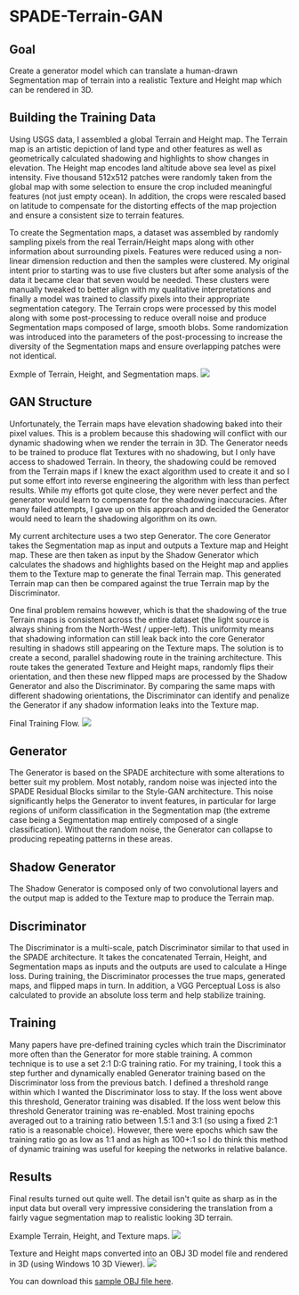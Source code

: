 # SPADE-Terrain-GAN
## Goal
Create a generator model which can translate a human-drawn Segmentation map of terrain into a realistic Texture and Height map which can be rendered in 3D.


## Building the Training Data
Using USGS data, I assembled a global Terrain and Height map. The Terrain map is an artistic depiction of land type and other features as well as geometrically calculated shadowing and highlights to show changes in elevation. The Height map encodes land altitude above sea level as pixel intensity. Five thousand 512x512 patches were randomly taken from the global map with some selection to ensure the crop included meaningful features (not just empty ocean). In addition, the crops were rescaled based on latitude to compensate for the distorting effects of the map projection and ensure a consistent size to terrain features.

To create the Segmentation maps, a dataset was assembled by randomly sampling pixels from the real Terrain/Height maps along with other information about surrounding pixels. Features were reduced using a non-linear dimension reduction and then the samples were clustered. My original intent prior to starting was to use five clusters but after some analysis of the data it became clear that seven would be needed. These clusters were manually tweaked to better align with my qualitative interpretations and finally a model was trained to classify pixels into their appropriate segmentation category. The Terrain crops were processed by this model along with some post-processing to reduce overall noise and produce Segmentation maps composed of large, smooth blobs. Some randomization was introduced into the parameters of the post-processing to increase the diversity of the Segmentation maps and ensure overlapping patches were not identical.

Exmple of Terrain, Height, and Segmentation maps.
![](../master/images/DataExample.png)


## GAN Structure
Unfortunately, the Terrain maps have elevation shadowing baked into their pixel values. This is a problem because this shadowing will conflict with our dynamic shadowing when we render the terrain in 3D. The Generator needs to be trained to produce flat Textures with no shadowing, but I only have access to shadowed Terrain. In theory, the shadowing could be removed from the Terrain maps if I knew the exact algorithm used to create it and so I put some effort into reverse engineering the algorithm with less than perfect results. While my efforts got quite close, they were never perfect and the generator would learn to compensate for the shadowing inaccuracies. After many failed attempts, I gave up on this approach and decided the Generator would need to learn the shadowing algorithm on its own.

My current architecture uses a two step Generator. The core Generator takes the Segmentation map as input and outputs a Texture map and Height map. These are then taken as input by the Shadow Generator which calculates the shadows and highlights based on the Height map and applies them to the Texture map to generate the final Terrain map. This generated Terrain map can then be compared against the true Terrain map by the Discriminator.

One final problem remains however, which is that the shadowing of the true Terrain maps is consistent across the entire dataset (the light source is always shining from the North-West / upper-left). This uniformity means that shadowing information can still leak back into the core Generator resulting in shadows still appearing on the Texture maps. The solution is to create a second, parallel shadowing route in the training architecture. This route takes the generated Texture and Height maps, randomly flips their orientation, and then these new flipped maps are processed by the Shadow Generator and also the Discriminator. By comparing the same maps with different shadowing orientations, the Discriminator can identify and penalize the Generator if any shadow information leaks into the Texture map.

Final Training Flow.
![](../master/images/NetworkFlow.png)


## Generator
The Generator is based on the SPADE architecture with some alterations to better suit my problem. Most notably, random noise was injected into the SPADE Residual Blocks similar to the Style-GAN architecture. This noise significantly helps the Generator to invent features, in particular for large regions of uniform classification in the Segmentation map (the extreme case being a Segmentation map entirely composed of a single classification). Without the random noise, the Generator can collapse to producing repeating patterns in these areas.


## Shadow Generator
The Shadow Generator is composed only of two convolutional layers and the output map is added to the Texture map to produce the Terrain map.


## Discriminator
The Discriminator is a multi-scale, patch Discriminator similar to that used in the SPADE architecture. It takes the concatenated Terrain, Height, and Segmentation maps as inputs and the outputs are used to calculate a Hinge loss. During training, the Discriminator processes the true maps, generated maps, and flipped maps in turn.
In addition, a VGG Perceptual Loss is also calculated to provide an absolute loss term and help stabilize training.


## Training
Many papers have pre-defined training cycles which train the Discriminator more often than the Generator for more stable training. A common technique is to use a set 2:1 D:G training ratio. For my training, I took this a step further and dynamically enabled Generator training based on the Discriminator loss from the previous batch. I defined a threshold range within which I wanted the Discriminator loss to stay. If the loss went above this threshold, Generator training was disabled. If the loss went below this threshold Generator training was re-enabled. Most training epochs averaged out to a training ratio between 1.5:1 and 3:1 (so using a fixed 2:1 ratio is a reasonable choice). However, there were epochs which saw the training ratio go as low as 1:1 and as high as 100+:1 so I do think this method of dynamic training was useful for keeping the networks in relative balance.


## Results
Final results turned out quite well. The detail isn't quite as sharp as in the input data but overall very impressive considering the translation from a fairly vague segmentation map to realistic looking 3D terrain.

Example Terrain, Height, and Texture maps.
![](../master/images/OutputExample.png)

Texture and Height maps converted into an OBJ 3D model file and rendered in 3D (using Windows 10 3D Viewer).
![](../master/images/RenderExample.png)

You can download this [sample OBJ file here](../master/images/3D_Model).
